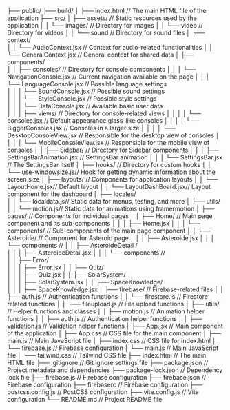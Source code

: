 ├── public/
├── build/
│   ├── index.html          // The main HTML file of the application
├── src/
│   ├── assets/             // Static resources used by the application
│   │   └── images/         // Directory for images
│   │   └── video           // Directory for videos
│   │   └── sound           // Directory for sound files
│   ├── context/  
│   │   └── AudioContext.jsx         // Context for audio-related functionalities
│   │   └── GeneralContext.jsx      // General context for shared data
│   ├── components/   
│   │   ├── consoles/                  // Directory for console components
│   │   │   └── NavigationConsole.jsx    // Current navigation available on the page
│   │   │   └── LanguageConsole.jsx      // Possible language settings   
│   │   │   └── SoundConsole.jsx         // Possible sound settings   
│   │   │   └── StyleConsole.jsx         // Possible style settings     
│   │   │   └── DataConsole.jsx          // Available basic user data         
│   │   │   ├── views/                 // Directory for console-related views
│   │   │   │   └── consoles.jsx            // Default appearance glass-like consoles
│   │   │   │   └── BiggerConsoles.jsx            // Consoles in a larger size
│   │   │   │   └── DesktopConsoleView.jsx            // Responsible for the desktop view of consoles
│   │   │   │   └── MobileConsoleView.jsx            // Responsible for the mobile view of consoles
│   │   ├── Sidebar/                   // Directory for Sidebar components
│   │   │   ├── SettingsBarAnimation.jsx // SettingsBar animation
│   │   │   └── SettingsBar.jsx         // The SettingsBar itself
│   ├── hooks/      // Directory for custom hooks
│   │   └── use-windowsize.js// Hook for getting dynamic information about the screen size
│   ├── layouts/            // Components for application layouts
│   │   └── LayoutHome.jsx// Default layout 
│   │   └── LayoutDashBoard.jsx// Layout component for the dashboard
│   ├── locales/   
│   │   └── localdata.js// Static data for menus, testing, and more
│   ├── utils/   
│   │   └── motion.js// Static data for animations using framermotion
│   ├── pages/              // Components for individual pages
│   │   ├── Home/           // Main page component and its sub-components
│   │   │   ├── Home.jsx
│   │   │   └── components/ // Sub-components of the main page component
│   │   ├── Asteroide/          // Component for Asteroid page
│   │   │   ├── Asteroide.jsx
│   │   │   └── components //
│   │   ├── AsteroideDetail /      
│   │   │   ├── AsteroideDetail.jsx
│   │   │   └── components //  
│   │   ├── Error/       
│   │   │   ├── Error.jsx
│   │   ├── Quiz/       
│   │   │   ├── Quiz.jsx
│   │   ├── SolarSystem/       
│   │   │   ├── SolarSystem.jsx
│   │   ├── SpaceKnowledge/       
│   │   │   ├── SpaceKnowledge.jsx
│   ├── firebase/           // Firebase-related files
│   │   ├── auth.js          // Authentication functions
│   │   └── firestore.js     // Firestore related functions
│   │   └── fileupload.js     // File upload functions
│   ├── utils/              // Helper functions and classes
│   │   ├── motion.js         // Animation helper functions
│   │   ├── auth.js         // Authentication helper functions
│   │   ├── validation.js   // Validation helper functions
│   ├── App.jsx             // Main component of the application
│   ├── App.css           // CSS file for the main component
│   ├── main.js            // Main JavaScript file
│   ├── index.css            // CSS file for index.html
│   └── firebase.js                 // Firebase configuration
│   └── main.js                 // Main JavaScript file
│   └── tailwind.css                 // Tailwind CSS file
├── index.html              // The main HTML file
├── .gitignore              // Git ignore settings file
├── package.json            // Project metadata and dependencies
├── package-lock.json           // Dependency lock file
├── firebase.js         // Firebase configuration
├── firebase.json         // Firebase configuration
├── firebaserc        // Firebase configuration
├── postcss.config.js         // PostCSS configuration
├── vite.config.js         // Vite configuration
└── README.md                // Project README file
  

